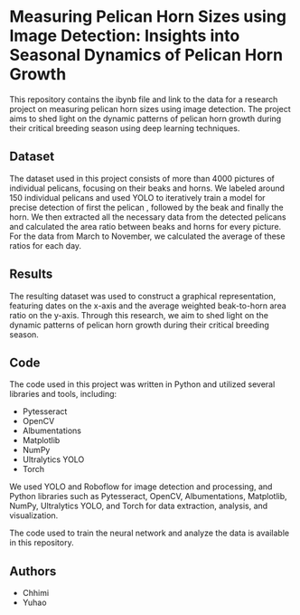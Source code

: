 # Measuring Pelican Horn Sizes using Image Detection: Insights into Seasonal Dynamics of Pelican Horn Growth

This repository contains the ibynb file and link to the data for a research project on measuring pelican horn sizes using image detection. The project aims to shed light on the dynamic patterns of pelican horn growth during their critical breeding season using deep learning techniques.

## Dataset

The dataset used in this project consists of more than 4000 pictures of individual pelicans, focusing on their beaks and horns. We labeled around 150 individual pelicans and used YOLO to iteratively train a model for precise detection of first the pelican , followed by the beak and finally the horn. We then extracted all the necessary data from the detected pelicans and calculated the area ratio between beaks and horns for every picture. For the data from March to November, we calculated the average of these ratios for each day.

## Results

The resulting dataset was used to construct a graphical representation, featuring dates on the x-axis and the average weighted beak-to-horn area ratio on the y-axis. Through this research, we aim to shed light on the dynamic patterns of pelican horn growth during their critical breeding season.

## Code

The code used in this project was written in Python and utilized several libraries and tools, including:

- Pytesseract
- OpenCV
- Albumentations
- Matplotlib
- NumPy
- Ultralytics YOLO
- Torch

We used YOLO and Roboflow for image detection and processing, and Python libraries such as Pytesseract, OpenCV, Albumentations, Matplotlib, NumPy, Ultralytics YOLO, and Torch for data extraction, analysis, and visualization.

The code used to train the neural network and analyze the data is available in this repository.

## Authors

- Chhimi
- Yuhao
